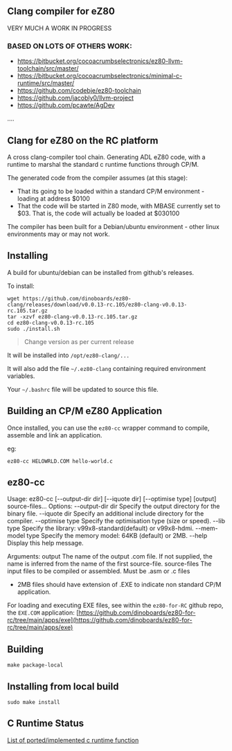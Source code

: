 
## Clang compiler for eZ80

VERY MUCH A WORK IN PROGRESS

### BASED ON LOTS OF OTHERS WORK:
* https://bitbucket.org/cocoacrumbselectronics/ez80-llvm-toolchain/src/master/
* https://bitbucket.org/cocoacrumbselectronics/minimal-c-runtime/src/master/
* https://github.com/codebje/ez80-toolchain
* https://github.com/jacobly0/llvm-project
* https://github.com/pcawte/AgDev

....

## Clang for eZ80 on the RC platform

A cross clang-compiler tool chain.  Generating ADL eZ80 code, with a runtime to marshal the standard c runtime functions through CP/M.

The generated code from the compiler assumes (at this stage):

* That its going to be loaded within a standard CP/M environment - loading at address $0100
* That the code will be started in Z80 mode, with MBASE currently set to $03.  That is, the code will actually be loaded at $030100

The compiler has been built for a Debian/ubuntu environment - other linux environments may or may not work.

## Installing

A build for ubuntu/debian can be installed from github's releases.

To install:

```
wget https://github.com/dinoboards/ez80-clang/releases/download/v0.0.13-rc.105/ez80-clang-v0.0.13-rc.105.tar.gz
tar -xzvf ez80-clang-v0.0.13-rc.105.tar.gz
cd ez80-clang-v0.0.13-rc.105
sudo ./install.sh
```

> Change version as per current release

It will be installed into `/opt/ez80-clang/...`

It will also add the file `~/.ez80-clang` containing  required environment variables.

Your `~/.bashrc` file will be updated to source this file.

## Building an CP/M eZ80 Application

Once installed, you can use the `ez80-cc` wrapper command to compile, assemble and link an application.

eg:

```
ez80-cc HELOWRLD.COM hello-world.c
```

## ez80-cc

Usage: ez80-cc [--output-dir dir] [--iquote dir] [--optimise type] [output] source-files...
Options:
  --output-dir dir  Specify the output directory for the binary file.
  --iquote dir      Specify an additional include directory for the compiler.
  --optimise type   Specify the optimisation type (size or speed).
  --lib type        Specify the library: v99x8-standard(default) or v99x8-hdmi.
  --mem-model type  Specify the memory model: 64KB (default) or 2MB.
  --help            Display this help message.

Arguments:
  output            The name of the output .com file. If not supplied,
                    the name is inferred from the name of the first source-file.
  source-files      The input files to be compiled or assembled. Must be
                    .asm or .c files

* 2MB files should have extension of .EXE to indicate non standard CP/M application.

For loading and executing EXE files, see within the `ez80-for-RC` github repo, the `EXE.COM` application: [https://github.com/dinoboards/ez80-for-rc/tree/main/apps/exe](https://github.com/dinoboards/ez80-for-rc/tree/main/apps/exe)

## Building

```
make package-local
```

## Installing from local build

```
sudo make install
```


## C Runtime Status

[List of ported/implemented c runtime function](./runtime-implementation-status.md)
